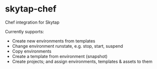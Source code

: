 # skytap-chef
Chef integration for Skytap

Currently supports:
 - Create new environments from templates
 - Change environment runstate, e.g. stop, start, suspend
 - Copy environments
 - Create a template from environment (snapshot)
 - Create projects; and assign environments, templates & assets to them
